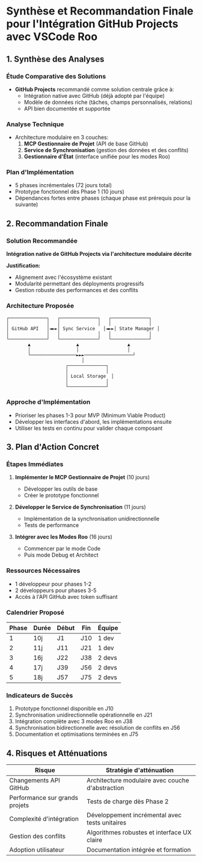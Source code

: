 # Synthèse et Recommandation Finale pour l'Intégration GitHub Projects avec VSCode Roo

## 1. Synthèse des Analyses

### Étude Comparative des Solutions
- **GitHub Projects** recommandé comme solution centrale grâce à:
  - Intégration native avec GitHub (déjà adopté par l'équipe)
  - Modèle de données riche (tâches, champs personnalisés, relations)
  - API bien documentée et supportée

### Analyse Technique
- Architecture modulaire en 3 couches:
  1. **MCP Gestionnaire de Projet** (API de base GitHub)
  2. **Service de Synchronisation** (gestion des données et des conflits)
  3. **Gestionnaire d'État** (interface unifiée pour les modes Roo)

### Plan d'Implémentation
- 5 phases incrémentales (72 jours total)
- Prototype fonctionnel dès Phase 1 (10 jours)
- Dépendances fortes entre phases (chaque phase est prérequis pour la suivante)

## 2. Recommandation Finale

### Solution Recommandée
**Intégration native de GitHub Projects via l'architecture modulaire décrite**

**Justification:**
- Alignement avec l'écosystème existant
- Modularité permettant des déployments progressifs
- Gestion robuste des performances et des conflits

### Architecture Proposée
```
┌──────────────┐   ┌──────────────┐   ┌──────────────┐
│              │   │              │   │              │
│ GitHub API   │◄►►│ Sync Service   │◄►►│ State Manager │
│              │   │              │   │              │
└──────────────┘   └──────────────┘   └──────────────┘
        ▲                 ▲                  ▲
        │                 │                  │
        └─────────────────►►►──────────────────┘
                            │
                      ┌──────────────┐
                      │              │
                      │ Local Storage  │
                      │              │
                      └──────────────┘
```

### Approche d'Implémentation
- Prioriser les phases 1-3 pour MVP (Minimum Viable Product)
- Développer les interfaces d'abord, les implémentations ensuite
- Utiliser les tests en continu pour valider chaque composant

## 3. Plan d'Action Concret

### Étapes Immédiates
1. **Implémenter le MCP Gestionnaire de Projet** (10 jours)
   - Développer les outils de base
   - Créer le prototype fonctionnel

2. **Développer le Service de Synchronisation** (11 jours)
   - Implémentation de la synchronisation unidirectionnelle
   - Tests de performance

3. **Intégrer avec les Modes Roo** (16 jours)
   - Commencer par le mode Code
   - Puis mode Debug et Architect

### Ressources Nécessaires
- 1 développeur pour phases 1-2
- 2 développeurs pour phases 3-5
- Accès à l'API GitHub avec token suffisant

### Calendrier Proposé
| Phase | Durée | Début | Fin | Équipe |
|-------|-------|-------|-----|--------|
| 1     | 10j   | J1    | J10 | 1 dev  |
| 2     | 11j   | J11   | J21 | 1 dev  |
| 3     | 16j   | J22   | J38 | 2 devs |
| 4     | 17j   | J39   | J56 | 2 devs |
| 5     | 18j   | J57   | J75 | 2 devs |

### Indicateurs de Succès
1. Prototype fonctionnel disponible en J10
2. Synchronisation unidirectionnelle opérationnelle en J21
3. Intégration complète avec 3 modes Roo en J38
4. Synchronisation bidirectionnelle avec résolution de conflits en J56
5. Documentation et optimisations terminées en J75

## 4. Risques et Atténuations
|Risque|Stratégie d'atténuation|
|------|-----------------------|
| Changements API GitHub | Architecture modulaire avec couche d'abstraction|
| Performance sur grands projets | Tests de charge dès Phase 2|
| Complexité d'intégration | Développement incrémental avec tests unitaires|
| Gestion des conflits | Algorithmes robustes et interface UX claire|
| Adoption utilisateur | Documentation intégrée et formation|